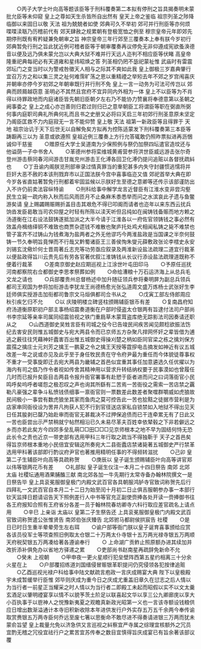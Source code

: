 <!-- { "loadSidebar": true } -->
　　○丙子大学士叶向高等题该臣等于刑科覆奏第二本拟有停刑之旨具揭奏明未蒙批允臣等未仰窥  皇上之尊如天生杀皆所自出然有  皇天上帝之鉴临  祖宗列圣之陟降临御以来固日以敬  天法  祖为兢兢者如使  郊典可久不举初  郊可并行刑臣等亦何烦喋喋渎聒乃历稽前代有  郊天肆赦之规累朝有登极宽恤之例至  穆宗皇帝元年即郊先期停刑既有宥矜疑兼免朝审之旨  神宗皇帝三年行郊至三覆奏本上奉有朕今岁初行郊典暂免行刑之旨此犹近例可稽者臣等于朝审覆奏再议停免无非仰遵成宪欲蚤涣德音以便及远乃俱未蒙允岂以大典大狱不难并行天远人迩判不相应臣等伏睹  高皇帝隆重祀典每祀必有天道雍和星纬昭焕之答  列圣相仍罔不毖祀蒙祉惟  武庙时有雷震郊坛门之变当时以为警戒咎徵天人相与之际其不爽如此我  皇上御极三岁嘉典肇行宜召万方之和以集三灵之祉何难霈旷荡之恩以重精禋之举矧去年不郊之岁宫闱喜庆并朝审亦停今岁初郊之年朝审既行并行刑不免  皇上一言一动务为可法可传岂以  郊典而顾屑越窃意  圣明必不其然且宫府不宜异同内外相为一体  皇上不以臣等为不肖得以待罪政地而内庭诸臣皆先朝旧臣朝夕左右乃不能协力赞襄将奉德意第以圣朝之阙事委之  皇上之成心亦岂善则归君过则归已之意举朝臣工将谓臣等职在弼直所弼何事内庭职司典礼所典何礼而且书之史册又必将曰天启三年初郊行刑圣意原未坚定乃阁臣匡救不力内庭寂无一言不能仰赞  皇上敬  天法  祖第一新政臣等且得罪于  天地  祖宗诒讥于天下后世无以自解免矣方拟再为控陈适蒙发下刑科覆奏第三本臣等踌蹰再三以为  圣意或欲遵照  皇祖近例三覆奏上方行允答辄敢仍照昨票拟进再沥悃诚仰干慈鉴
　　○赠原任大学士吴道南为少保照例与祭仍加祭四坛遣官造坟还与他谥荫一子中书舍人
　　○革德州参将栾维城黄甫营参将洪世臣威远游击张尔奇登州游击蔡同春河间游击甘胤兖州游击王化溥各回卫化溥仍提问追赃以各督抚疏紏也
　　○丁丑谕内阁朕览刑部审录过情真罪当的重犯甚多内失守封疆惯逃懦将并巨奸大恶不赦的本该刑戮弃市以正国法朕今宫中喜事临迩又值  郊祀首举大典在即今岁各省直姑著暂免行刑都着牢固监候以示朕好生至德之意卿等还传示该部谨防出入不许仍前卖法容纵特谕
　　○刑科给事中解学龙言近督臣有江淮水变非尝沟壑民生立毙一疏内称入秋而后风雨匝月不止桑麻禾黍悉举而问之水滨哀此孑遗与鱼鳖游矣请  皇上赐蠲赐赈赐折盖目击其艰危不得已叩阍而请者也迩年以来东西云扰兵饷沓发臣曷敢当司农仰屋之时轻有所陈以渎天听但吕纯如在闽铸钱备赈而地方赖之汤道衡在江右设法鼓铸遂抵加派之大半今请于江淮各以一府佐官领铸钱之事必然有效盖舟楫络绎铜不难致也商贾杂遝钱不难散也聚庐托处鸡犬相闻私铸之毙不难禁也管子富齐不过铸山为钱煮海为盐两者之外无他谬巧今两淮盐政是当国课之半奈何鼓铸一节久奉明旨竟惮而不行哉又黔蜀诸臣王三善侯恂朱燮元薛敷政张论李橒史永安刘锡玄沈儆炌何士晋周著丘志充等功劳亟应叙录及两淮新设盐法疏理二道宜行裁革以便盐政得旨川云贵先后有劳各官著优叙江淮铸钱从长议行添设盐法疏理道既称不便着行裁革
　　○差南京御史赵应期巡视上江涂世叶屯田印马
　　○予原任巡抚河南都察院右佥都御史李思孝祭葬如例
　　○命给漕粮十万石运济海上从总兵毛文龙之请也
　　○兵部覆贵州总督杨述中加升随征领兵参将秦明屏为副总兵领兵都司王观国为参将加衔游击李犹龙王尚德杨愈光张弘道周文盛万炼杨士武张好生李廷师俱实授游击加衔都司鲁宗文马烜俱都司佥书从之
　　○戊寅工部左侍郎周应秋引疾乞归不允
　　○以  庆陵明楼立碑竖柱颁赐辅臣银币有差
　　○复南昌府知府汤道衡原职初户部主事杨绍震奏道衡在户部时侵盗太仓银两有旨逮付法司户部尚书李宗延等亲率司属同绍震验视之铁门重扃草木蒙茸盗库绝无踪影法司因奏请还职从之
　　○山西道御史吴甡言臣有司城之役今已告竣民间疾苦闻见颇稔欲振法饬纪去害安民则惟五城御史与宛大两县令而已京师五方杂聚凡捍网怀奸之辈皆借为逋逃之薮往往凭藉神奸蠹害百出惟五城御史得操刈楚之柄如臣同官梁之栋之擒刘保方震孺之擒庄士元刘芳之擒王一鹏夏之令之擒王天授等霆摉电击摘发如神近有议五城改差一年之说或亦见及此乎至于身任牧民责在守令府尹最为重任而今体貌徒尊事权不重才一受事旋即迁去宛大两县为畿辅之首邑似宜重其事任加意遴选久任优擢以为海内有司之倡乃作令者视如传舍其精神用以营求升转结纳权要于民事漠如也曾履任几时而已报升矣臣目击两县令报升衙官署事有赴愬于臣者进而问之曰词落衙官小民鸣呼矣呜呼者嗟怨之极忍叹之声也询其所繇有二苦焉一苦衙役之需索一苦店禁之覊勒凡豪强之辈争斗私愤钱债细事一禀衙官则一票数差此数差者聚噬群嚼威如虎狼故民间极小一事尝有数虎狼坐其家而鱼肉之莫可控告此一苦也狯黠之徒据市营利是为店家串同衙役设为罟井凡拘获人犯不行到官径送店家私自锁禁如入地狱不得出见天日任其朘剥已罄乃始赴审而衙官无甚裁决不过押保追债而已干连牵累无有了日此又一苦也臣尝出示严禁稍就宁帖然相沿已久未易尽革夫百姓幸依辇毂之下非若僻远之乡而亦若此矣方今四郊多垒乱萌□□田□□□见京师根本之地不早为固结何恃无恐此长令之责也近京一带吏部有选用甲科三年行取之疏当不得独靳于  天子之首邑矣得旨京师根本重地小民倍宜安辑这所奏宛大二县衙蠹店禁诸毙著五城御史严行禁革选用甲科著该部即行酌议府尹官也著推用精明任事的不得频转滋扰
　　○己卯  皇第二子生辅臣叶向高等具疏称贺
　　○庚辰以  皇子诞生颁赐辅臣叶向高等讲官郑以伟等银两花币有差
　　○礼部拟  皇子诞生仪注一本月二十四日祭告  南郊  北郊  太庙  社稷坛通用酒果脯醢三献  南北郊各加一牛先期行太常寺备办翰林院撰文一是日祭告毕  皇上具衮冕服御皇极门内殿文武百官各具朝服鸿胪寺官致词称贺先后行四拜礼一文武百官自本月二十二日为始至闰十月初二日止俱吉服朝参办事一本部行钦天监择日题请诏告天下照例差行人中书等官充正副使赍捧各处开读一赍捧御书往各王府报知合照有王府省分各差一员于翰林院春坊卿寺六科行取应差官疏名上请点用
　　○辛巳  上亲诣  太庙以  皇第二子生祭告还  上具衮冕服御皇极门内殿文武百官致词称贺遣公张惟贤告  南郊伯张庆臻告  北郊驸马都尉侯拱宸告  社稷
　　○是日已时日生重半晕晕旁生左右珥
　　○谕户部等衙门朕以皇子诞育喜事颁给应赏各该员役军士等项查照旧例取太仓银二十万两太仆寺银十五万两光禄寺银五万两顺天府税契银五万两凑给著各遵谕奉行
　　○  上命湖广贡鲊止照原额办进其续加并改折添补俱免办以省地方驿递之累
　　○吏部尚书赵南星再疏辞免新命不允
　　○癸未  上视朝
　　○甲申夜一更火星顺行犯垒壁阵西第五星约相离三十分余火星在上
　　○户部覆招练道刘国缙侵冒赈银革职提问仍究侵领各犯按律追赃
　　○乙酉巡视光禄户科给事中陆文献疏言庖政一言庆成赐宴大典  陛下以皇极殿宇未成暂缓举行臣惟  郊毕则庆成为重今日之庆成尤重盖旧章久在愆志之后人情以为当行者一前星正当耀采之时人情以为当行者二即殿工未起而昭假以实不以文太羹玄酒足以肇明禋宴享以情不以貌芧茨土阶足以联喜起文华以享三公九卿廊庑以享大小百执事于以鬯神人之悦豫新夷夏之观瞻真新政光昭第一义也一言该寺额设钱粮供应日增出数渐溢通计本寺旧积新收除本年进供发行户外实存五万五千余两今奉传谕取赏赉银五万两寺臣何乔远至废七箸以思衡命不敢尽进不得奏请进银三万两而犹未蒙俞旨望  皇上裁量允免以济急供又言巡视之紏察宜严寺属之综理宜核额外之冗员宜酌无稽之冗役宜祛行户之累苦宜苏传奉之数目宜慎得旨庆成宴已有旨余著该部议覆
